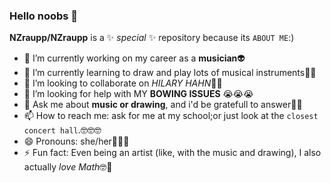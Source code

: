 ### Hello noobs 👋

**NZraupp/NZraupp** is a ✨ _special_ ✨ repository because its `ABOUT ME`:)



- 🔭 I’m currently working on my career as a **musician**👽
- 🌱 I’m currently learning to draw and play lots of musical instruments🎻🎹
- 👯 I’m looking to collaborate on _HILARY HAHN_🌝✨
- 🤔 I’m looking for help with MY **BOWING ISSUES** 😭😭😭
- 💬 Ask me about **music or drawing**, and i'd be gratefull to answer🙅‍♀️
- 📫 How to reach me: ask for me at my school;or just look at the `closest concert hall`.🤓🤓🤓
- 😄 Pronouns: she/her🧎‍♀️💪
- ⚡ Fun fact: Even being an artist (like, with the music and drawing), I also actually _love Math_🤓👾

